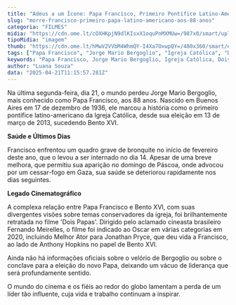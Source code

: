 ```yaml
---
title: "Adeus a um Ícone: Papa Francisco, Primeiro Pontífice Latino-Americano, Falece aos 88 Anos"
slug: "morre-francisco-primeiro-papa-latino-americano-aos-88-anos"
categoria: "FILMES"
midia: "https://cdn.ome.lt/cOXHKpjN9dlKIsxX1oquPnMXMUw=/987x0/smart/uploads/conteudo/fotos/papa-francisco-morre-aos-88-anos.png"
tipoMidia: "imagem"
thumb: "https://cdn.ome.lt/hMwV2VVbM4WhmQY-I4Xa7OxwpQY=/480x360/smart/extras/conteudos/papa-francisco_bk0kLnt.jpg"
tags: ["Papa Francisco", "Jorge Mario Bergoglio", "Igreja Católica", "Dois Papas", "Fernando Meirelles", "Oscar", "Bento XVI", "Vaticano"]
keywords: "Papa Francisco, Jorge Mario Bergoglio, Igreja Católica, Dois Papas, Fernando Meirelles, Oscar, Bento XVI, Vaticano"
author: "Luana Souza"
data: "2025-04-21T11:15:57.281Z"
---
```


Na última segunda-feira, dia 21, o mundo perdeu Jorge Mario Bergoglio, mais conhecido como Papa Francisco, aos 88 anos. Nascido em Buenos Aires em 17 de dezembro de 1936, ele marcou a história como o primeiro pontífice latino-americano da Igreja Católica, desde sua eleição em 13 de março de 2013, sucedendo Bento XVI.

**Saúde e Últimos Dias**

Francisco enfrentou um quadro grave de bronquite no início de fevereiro deste ano, que o levou a ser internado no dia 14. Apesar de uma breve melhora, que permitiu sua aparição no domingo de Páscoa, onde advocou por um cessar-fogo em Gaza, sua saúde se deteriorou rapidamente nos dias seguintes.

**Legado Cinematográfico**

A complexa relação entre Papa Francisco e Bento XVI, com suas divergentes visões sobre temas conservadores da igreja, foi brilhantemente retratada no filme 'Dois Papas'. Dirigido pelo aclamado cineasta brasileiro Fernando Meirelles, o filme foi indicado ao Oscar em várias categorias em 2020, incluindo Melhor Ator para Jonathan Pryce, que deu vida a Francisco, ao lado de Anthony Hopkins no papel de Bento XVI.

Ainda não há informações oficiais sobre o velório de Bergoglio ou sobre o conclave para a eleição do novo Papa, deixando um vácuo de liderança que será profundamente sentido.

O mundo do cinema e os fiéis ao redor do globo lamentam a perda de um líder tão influente, cuja vida e trabalho continuam a inspirar.